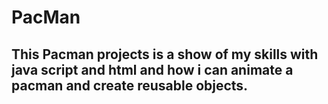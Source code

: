 # PacMan
## This Pacman projects is a show of my skills with java script and html and how i can animate a pacman and create reusable objects.

